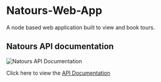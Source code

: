 # Natours-Web-App
A node based web application built to view and book tours. 

## Natours API documentation
![Natours API Documentation](/imgs/API_Documentation.png)

Click here to view the [API Documentation](https://documenter.getpostman.com/view/14330608/TWDUrydM)